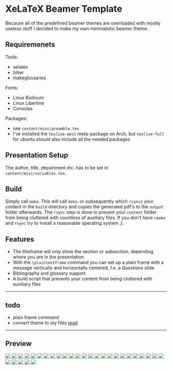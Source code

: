 # XeLaTeX Beamer Template

Because all of the predefined beamer themes are overloaded with mostly useless stuff I decided to make my own minimalistic beamer theme.

## Requiremenets

Tools:

- xelatex
- biber
- makeglossaries

Fonts:

- Linux Biolinum
- Linux Libertine
- Consolas

Packages:

- see `content/misc/preamble.tex`
- I've installed the `texlive-most` meta-package on Arch, but `texlive-full` for ubuntu should also include all the needed packages

## Presentation Setup

The author, title, department etc. has to be set in `content/misc/variables.tex`.

## Build

Simply call `make`. This will call `make.sh` subsequently which `rsyncs` your content in the `build` directory and copies the generated pdf's to the `output` folder afterwards. The `rsync` step is done to prevent your `content` folder from being cluttered with countless of auxiliary files. If you don't have `cmake` and `rsync` try to install a reasonable operating system ;).

## Features

- The titleframe will only show the section or subsection, depending where you are in the presentation
- With the `\plaintextframe` command you can set up a plain frame with a message vertically and horizontally centered, f.e. a *Questions* slide
- Bibliography and glossary support
- A build script that prevents your content from being cluttered with auxiliary files

---

## todo

- plain frame command
- convert theme to sty files [read](http://tex.stackexchange.com/questions/146529/design-a-custom-beamer-theme-from-scratch)

---

## Preview

![](page-01.png)
![](page-02.png)
![](page-03.png)
![](page-04.png)
![](page-05.png)
![](page-06.png)
![](page-07.png)
![](page-08.png)
![](page-09.png)
![](page-10.png)
![](page-11.png)
![](page-12.png)
![](page-13.png)
![](page-14.png)
![](page-15.png)
![](page-16.png)
![](page-17.png)
![](page-18.png)
![](page-19.png)
![](page-20.png)
![](page-21.png)
![](page-22.png)
![](page-23.png)
![](page-24.png)
![](page-25.png)
![](page-26.png)
![](page-27.png)
![](page-28.png)
![](page-29.png)
![](page-30.png)
